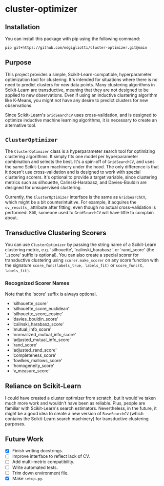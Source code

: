 # cluster-optimizer

## Installation

You can install this package with pip using the following command:

```
pip git+https://github.com/ndgigliotti/cluster-optimizer.git@main
```

## Purpose

This project provides a simple, Scikit-Learn-compatible, hyperparameter optimization tool for clustering. It's intended for situations where there is no need to predict clusters for new data points. Many clustering algorithms in Scikit-Learn are transductive, meaning that they are not designed to be applied to new observations. Even if using an inductive clustering algorithm like K-Means, you might not have any desire to predict clusters for new observations.

Since Scikit-Learn's `GridSearchCV` uses cross-validation, and is designed to optimize inductive machine learning algorithms, it is necessary to create an alternative tool.

## `ClusterOptimizer`

The `ClusterOptimizer` class is a hyperparameter search tool for optimizing clustering algorithms. It simply fits one model per hyperparameter combination and selects the best. It's a spin-off of `GridSearchCV`, and uses the same Scikit-Learn machinery under the hood. The only difference is that it doesn't use cross-validation and is designed to work with special clustering scorers. It's optional to provide a target variable, since clustering metrics such as silhouette, Calinski-Harabasz, and Davies-Bouldin are designed for unsupervised clustering.

Currently, the `ClusterOptimizer` interface is the same as `GridSearchCV`, which might be a bit counterintuitive. For example, it acquires the `cv_results_` attribute after fitting, even though no actual cross-validation is performed. Still, someone used to `GridSearchCV` will have little to complain about.

## Transductive Clustering Scorers

You can use `ClusterOptimizer` by passing the string name of a Scikit-Learn clustering metric, e.g. 'silhouette', 'calinski_harabasz', or 'rand_score' (the '_score' suffix is optional). You can also create a special scorer for transductive clustering using `scorer.make_scorer` on any score function with the signature `score_func(labels_true, labels_fit)` or `score_func(X, labels_fit)`.


### Recognized Scorer Names

Note that the 'score' suffix is always optional.

- 'silhouette_score'
- 'silhouette_score_euclidean'
- 'silhouette_score_cosine'
- 'davies_bouldin_score'
- 'calinski_harabasz_score'
- 'mutual_info_score'
- 'normalized_mutual_info_score'
- 'adjusted_mutual_info_score'
- 'rand_score'
- 'adjusted_rand_score'
- 'completeness_score'
- 'fowlkes_mallows_score'
- 'homogeneity_score'
- 'v_measure_score'

## Reliance on Scikit-Learn

I could have created a cluster optimizer from scratch, but it would've taken much more work and wouldn't have been as reliable. Plus, people are familiar with Scikit-Learn's search estimators. Nevertheless, in the future, it might be a good idea to create a new version of `BaseSearchCV` (which contains the Scikit-Learn search machinery) for transductive clustering purposes.

## Future Work

- [x] Finish writing docstrings.
- [ ] Improve interface to reflect lack of CV.
- [ ] Add multi-metric compatibility.
- [ ] Write automated tests.
- [ ] Trim down environment file.
- [x] Make `setup.py`.